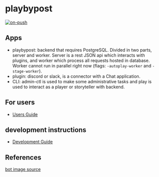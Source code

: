 # playbypost

[![on-push](https://github.com/betorvs/playbypost/actions/workflows/on-push.yaml/badge.svg)](https://github.com/betorvs/playbypost/actions/workflows/on-push.yaml)

## Apps

- playbypost: backend that requires PostgreSQL. Divided in two parts, server and worker. Server is a rest JSON api which interacts with plugins, and worker which process all requests hosted in database. Worker cannot run in parallel right now (flags: `-autoplay-worker` and `-stage-worker`). 
- plugin: discord or slack, is a connector with a Chat application.
- CLI: admin-ctl is used to make some administrative tasks and play is used to interact as a player or storyteller with backend. 

## For users

- [Users Guide](./UserGuide.md)


## development instructions

- [Development Guide](./docs/README.md)


## References

[bot image source](https://www.freepik.com/free-vector/floating-robot_82654546.htm#fromView=search&page=1&position=13&uuid=44c37a73-28a9-4b70-8d0d-711903439bc1)
